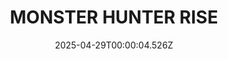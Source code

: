 ---
title: "MONSTER HUNTER RISE"
id: 1446780
date: 2025-04-29T00:00:04.526Z
link: games/steam/recent/monster-hunter-rise
image: http://media.steampowered.com/steamcommunity/public/images/apps/1446780/560dd364b52075b783424961a43c01f9b69fde15.jpg
playtime_2weeks: 2912
playtime_forever: 7235
playtime_windows_forever: 0
playtime_mac_forever: 0
playtime_linux_forever: 7235
playtime_deck_forever: 7235
---